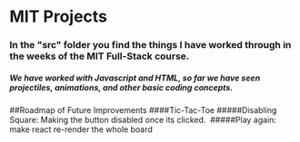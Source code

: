 # **MIT Projects**

### In the "src" folder you find the things I have worked through in the weeks of the MIT Full-Stack course.

##### We have worked with Javascript and HTML, so far we have seen projectiles, animations, and other basic coding concepts.

##Roadmap of Future Improvements
####Tic-Tac-Toe
#####Disabling Square: Making the button disabled once its clicked. 
#####Play again: make react re-render the whole board
